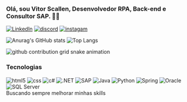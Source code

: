 
### Olá, sou Vitor Scallen, Desenvolvedor RPA, Back-end e Consultor SAP. ✌🏼

[![LinkedIn](https://img.shields.io/badge/LinkedIn-0077B5?style=for-the-badge&logo=linkedin&logoColor=white)](https://www.linkedin.com/in/vitor-scallen-560b21172/)
[![discord](https://img.shields.io/badge/Discord-7289DA?style=for-the-badge&logo=discord&logoColor=white)](https://discord.com/users/vitorscallen)
[![instagam](https://img.shields.io/badge/Instagram-E4405F?style=for-the-badge&logo=instagram&logoColor=whitee)](https://www.instagram.com/vitorscallen_/)

![Anurag's GitHub stats](https://github-readme-stats.vercel.app/api?username=vitorscallen77&show_icons=true&theme=highcontrast)
![Top Langs](https://github-readme-stats.vercel.app/api/top-langs/?username=vitorscallen77&layout=compact&theme=highcontrast)

<picture>
  <source media="(prefers-color-scheme: dark)" srcset="https://raw.githubusercontent.com/vitorscallen77/vitorscallen77/output/github-contribution-grid-snake-dark.svg">
  <source media="(prefers-color-scheme: light)" srcset="https://raw.githubusercontent.com/vitorscallen77/vitorscallen77/output/github-contribution-grid-snake.svg">
  <img alt="github contribution grid snake animation" src="https://raw.githubusercontent.com/vitorscallen77/vitorscallen77/output/github-contribution-grid-snake.svg">
</picture>

### Tecnologias

<div style="display: inline-block;">
    <img align="center" alt="html5" src="https://img.shields.io/badge/HTML-239120?style=for-the-badge&logo=html5&logoColor=white" />
    <img align="center" alt="css" src="https://img.shields.io/badge/CSS-239120?&style=for-the-badge&logo=css3&logoColor=white" />
    <img align="center" alt="c#" src="https://img.shields.io/badge/C%23-239120?style=for-the-badge&logo=c-sharp&logoColor=white" />
    <img align="center" alt=".NET" src="https://img.shields.io/badge/.NET-5C2D91?style=for-the-badge&logo=.net&logoColor=white" />
    <img align="center" alt="SAP" src="https://img.shields.io/badge/SAP-0FAAFF?style=for-the-badge&logo=sap&logoColor=white" />
    <img align="center" alt="Java" src="https://img.shields.io/badge/Java-ED8B00?style=for-the-badge&logo=openjdk&logoColor=white" />
    <img align="center" alt="Python" src="https://img.shields.io/badge/Python-3776AB?style=for-the-badge&logo=python&logoColor=white" />
    <img align="center" alt="Spring" src="https://img.shields.io/badge/Spring-6DB33F?style=for-the-badge&logo=spring&logoColor=white" />
    <img align="center" alt="Oracle" src="https://img.shields.io/badge/Oracle-F80000?style=for-the-badge&logo=oracle&logoColor=white" />
    <img align="center" alt="SQL Server" src="https://img.shields.io/badge/Microsoft_SQL_Server-CC2927?style=for-the-badge&logo=microsoft-sql-server&logoColor=white" />
</div><br/>
Buscando sempre melhorar minhas skills
